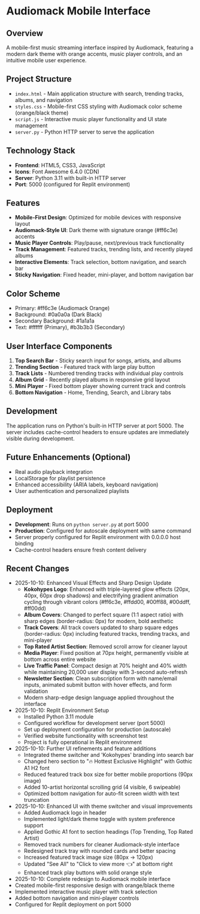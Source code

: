 # Audiomack Mobile Interface

## Overview
A mobile-first music streaming interface inspired by Audiomack, featuring a modern dark theme with orange accents, music player controls, and an intuitive mobile user experience.

## Project Structure
- `index.html` - Main application structure with search, trending tracks, albums, and navigation
- `styles.css` - Mobile-first CSS styling with Audiomack color scheme (orange/black theme)
- `script.js` - Interactive music player functionality and UI state management
- `server.py` - Python HTTP server to serve the application

## Technology Stack
- **Frontend**: HTML5, CSS3, JavaScript
- **Icons**: Font Awesome 6.4.0 (CDN)
- **Server**: Python 3.11 with built-in HTTP server
- **Port**: 5000 (configured for Replit environment)

## Features
- **Mobile-First Design**: Optimized for mobile devices with responsive layout
- **Audiomack-Style UI**: Dark theme with signature orange (#ff6c3e) accents
- **Music Player Controls**: Play/pause, next/previous track functionality
- **Track Management**: Featured tracks, trending lists, and recently played albums
- **Interactive Elements**: Track selection, bottom navigation, and search bar
- **Sticky Navigation**: Fixed header, mini-player, and bottom navigation bar

## Color Scheme
- Primary: #ff6c3e (Audiomack Orange)
- Background: #0a0a0a (Dark Black)
- Secondary Background: #1a1a1a
- Text: #ffffff (Primary), #b3b3b3 (Secondary)

## User Interface Components
1. **Top Search Bar** - Sticky search input for songs, artists, and albums
2. **Trending Section** - Featured track with large play button
3. **Track Lists** - Numbered trending tracks with individual play controls
4. **Album Grid** - Recently played albums in responsive grid layout
5. **Mini Player** - Fixed bottom player showing current track and controls
6. **Bottom Navigation** - Home, Trending, Search, and Library tabs

## Development
The application runs on Python's built-in HTTP server at port 5000. The server includes cache-control headers to ensure updates are immediately visible during development.

## Future Enhancements (Optional)
- Real audio playback integration
- LocalStorage for playlist persistence
- Enhanced accessibility (ARIA labels, keyboard navigation)
- User authentication and personalized playlists

## Deployment
- **Development**: Runs on `python server.py` at port 5000
- **Production**: Configured for autoscale deployment with same command
- Server properly configured for Replit environment with 0.0.0.0 host binding
- Cache-control headers ensure fresh content delivery

## Recent Changes
- 2025-10-10: Enhanced Visual Effects and Sharp Design Update
  - **Kokohypes Logo**: Enhanced with triple-layered glow effects (20px, 40px, 60px drop shadows) and electrifying gradient animation cycling through vibrant colors (#ff6c3e, #ffdd00, #00ff88, #00ddff, #ff00dd)
  - **Album Covers**: Changed to perfect square (1:1 aspect ratio) with sharp edges (border-radius: 0px) for modern, bold aesthetic
  - **Track Covers**: All track covers updated to sharp square edges (border-radius: 0px) including featured tracks, trending tracks, and mini-player
  - **Top Rated Artist Section**: Removed scroll arrow for cleaner layout
  - **Media Player**: Fixed position at 70px height, permanently visible at bottom across entire website
  - **Live Traffic Panel**: Compact design at 70% height and 40% width while maintaining 20,000 user display with 3-second auto-refresh
  - **Newsletter Section**: Clean subscription form with name/email inputs, animated submit button with hover effects, and form validation
  - Modern sharp-edge design language applied throughout the interface
- 2025-10-10: Replit Environment Setup
  - Installed Python 3.11 module
  - Configured workflow for development server (port 5000)
  - Set up deployment configuration for production (autoscale)
  - Verified website functionality with screenshot test
  - Project is fully operational in Replit environment
- 2025-10-10: Further UI refinements and feature additions
  - Integrated theme switcher and 'Kokohypes' branding into search bar
  - Changed hero section to "🔥 Hottest Exclusive Highlight" with Gothic A1 H2 font
  - Reduced featured track box size for better mobile proportions (90px image)
  - Added 10-artist horizontal scrolling grid (4 visible, 6 swipeable)
  - Optimized bottom navigation for auto-fit screen width with text truncation
- 2025-10-10: Enhanced UI with theme switcher and visual improvements
  - Added Audiomack logo in header
  - Implemented light/dark theme toggle with system preference support
  - Applied Gothic A1 font to section headings (Top Trending, Top Rated Artist)
  - Removed track numbers for cleaner Audiomack-style interface
  - Redesigned track tray with rounded cards and better spacing
  - Increased featured track image size (80px → 120px)
  - Updated "See All" to "Click to view more 👈" at bottom right
  - Enhanced track play buttons with solid orange style
- 2025-10-10: Complete redesign to Audiomack mobile interface
- Created mobile-first responsive design with orange/black theme
- Implemented interactive music player with track selection
- Added bottom navigation and mini-player controls
- Configured for Replit deployment on port 5000
